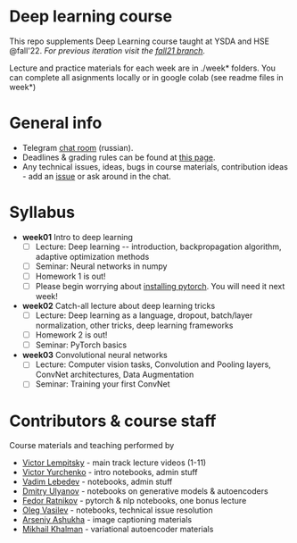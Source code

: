 # Deep learning course

This repo supplements Deep Learning course taught at YSDA and HSE @fall'22. _For previous iteration visit the [fall21 branch](https://github.com/yandexdataschool/Practical_DL/tree/fall21)._

Lecture and practice materials for each week are in ./week* folders. You can complete all asignments locally or in google colab (see readme files in week*)

# General info
* Telegram [chat room](https://t.me/+IsxSfgFZr1E0MDMy) (russian).
* Deadlines & grading rules can be found at [this page](https://github.com/yandexdataschool/Practical_DL/wiki/Homeworks-and-grading-(HSE)).
* Any technical issues, ideas, bugs in course materials, contribution ideas - add an [issue](https://github.com/yandexdataschool/practical_dl/issues) or ask around in the chat.


# Syllabus
- __week01__ Intro to deep learning
  - [ ] Lecture: Deep learning -- introduction, backpropagation algorithm, adaptive optimization methods
  - [ ] Seminar: Neural networks in numpy
  - [ ] Homework 1 is out!
  - [ ] Please begin worrying about [installing pytorch](https://github.com/yandexdataschool/Practical_DL/issues/6). You will need it next week!

- __week02__ Catch-all lecture about deep learning tricks
  - [ ] Lecture: Deep learning as a language, dropout, batch/layer normalization, other tricks, deep learning frameworks
  - [ ] Homework 2 is out!
  - [ ] Seminar: PyTorch basics

- __week03__ Convolutional neural networks
  - [ ] Lecture: Computer vision tasks, Convolution and Pooling layers, ConvNet architectures, Data Augmentation
  - [ ] Seminar: Training your first ConvNet

# Contributors & course staff
Course materials and teaching performed by
- [Victor Lempitsky](http://sites.skoltech.ru/compvision/members/vilem/) - main track lecture videos (1-11)
- [Victor Yurchenko](https://github.com/simflin) - intro notebooks, admin stuff
- [Vadim Lebedev](https://github.com/vadim-v-lebedev) - notebooks, admin stuff
- [Dmitry Ulyanov](https://github.com/DmitryUlyanov) - notebooks on generative models & autoencoders
- [Fedor Ratnikov](https://github.com/justheuristic/) - pytorch & nlp notebooks, one bonus lecture
- [Oleg Vasilev](https://github.com/Omrigan) - notebooks, technical issue resolution
- [Arseniy Ashukha](https://github.com/ars-ashuha) - image captioning materials
- [Mikhail Khalman](https://github.com/mihaha) - variational autoencoder materials

